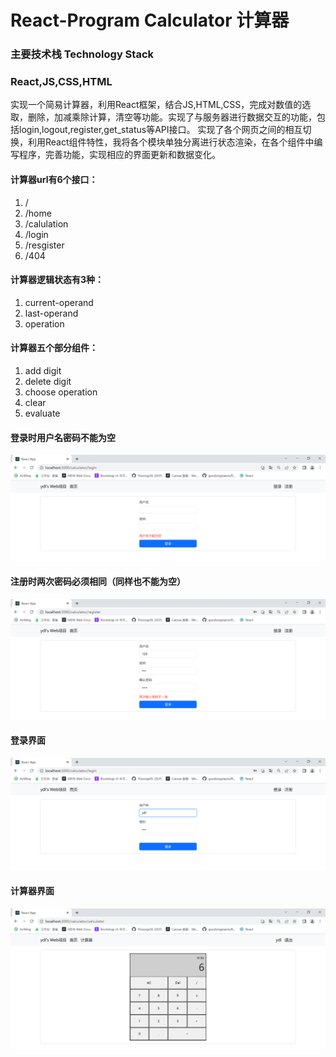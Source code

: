 # React-Program Calculator 计算器
### 主要技术栈 Technology Stack 
### React,JS,CSS,HTML
  实现一个简易计算器，利用React框架，结合JS,HTML,CSS，完成对数值的选取，删除，加减乘除计算，清空等功能。实现了与服务器进行数据交互的功能，包括login,logout,register,get_status等API接口。
  实现了各个网页之间的相互切换，利用React组件特性，我将各个模块单独分离进行状态渲染，在各个组件中编写程序，完善功能，实现相应的界面更新和数据变化。
#### 计算器url有6个接口：                    
1. /                                          
2. /home                                       
3. /calulation                                
4. /login
5. /resgister
6. /404
#### 计算器逻辑状态有3种：
 1. current-operand
 2. last-operand
 3. operation
#### 计算器五个部分组件：
1. add digit
2. delete digit
3. choose operation
4. clear
5. evaluate
#### 登录时用户名密码不能为空
![show1](https://github.com/YGeorgeDL/web-program/blob/Calculator/show/show1.png)
#### 注册时两次密码必须相同（同样也不能为空）
![show2](https://github.com/YGeorgeDL/web-program/blob/Calculator/show/show2.png)
#### 登录界面
![show3](https://github.com/YGeorgeDL/web-program/blob/Calculator/show/show3.png)
#### 计算器界面
![show4](https://github.com/YGeorgeDL/web-program/blob/Calculator/show/show4.png)






